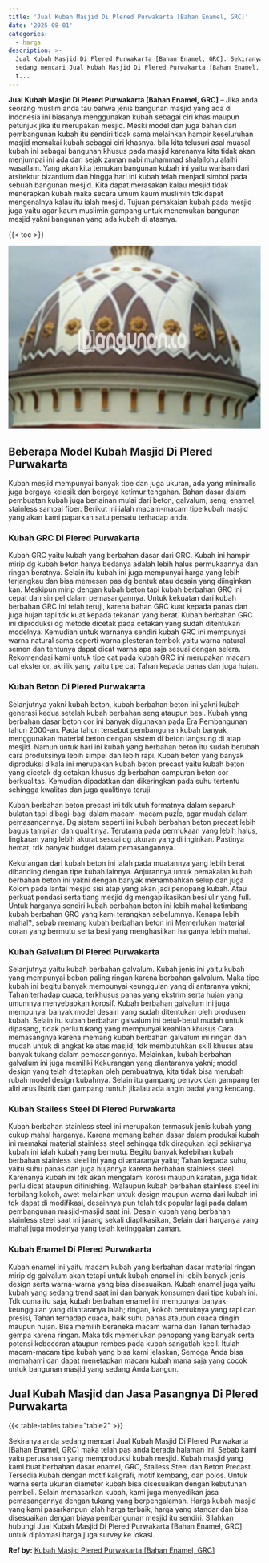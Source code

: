 ```yaml
---
title: 'Jual Kubah Masjid Di Plered Purwakarta [Bahan Enamel, GRC]'
date: '2025-08-01'
categories:
  - harga
description: >-
  Jual Kubah Masjid Di Plered Purwakarta [Bahan Enamel, GRC]. Sekiranya anda
  sedang mencari Jual Kubah Masjid Di Plered Purwakarta [Bahan Enamel, GRC] maka
  t...
---
```


**Jual Kubah Masjid Di Plered Purwakarta \[Bahan Enamel, GRC\]** – Jika anda seorang muslim anda tau bahwa jenis bangunan masjid yang ada di Indonesia ini biasanya menggunakan kubah sebagai ciri khas maupun petunjuk jika itu merupakan mesjid. Meski model dan juga bahan dari pembangunan kubah itu sendiri tidak sama melainkan hampir keseluruhan masjid memakai kubah sebagai ciri khasnya. bila kita telusuri asal muasal kubah ini sebagai bangunan khusus pada masjid karenanya kita tidak akan menjumpai ini ada dari sejak zaman nabi muhammad shalallohu alaihi wasallam. Yang akan kita temukan bangunan kubah ini yaitu warisan dari arsitektur bizantium dan hingga hari ini kubah telah menjadi simbol pada sebuah bangunan mesjid. Kita dapat merasakan kalau mesjid tidak menerapkan kubah maka secara umum kaum muslimin tdk dapat mengenalnya kalau itu ialah mesjid. Tujuan pemakaian kubah pada mesjid juga yaitu agar kaum muslimin gampang untuk menemukan bangunan mesjid yakni bangunan yang ada kubah di atasnya.

{{< toc >}}

![Jual Kubah Masjid Di Plered Purwakarta [Bahan Enamel, GRC]](/images/jual-kubah-masjid-41.png)

## Beberapa Model Kubah Masjid Di Plered Purwakarta

Kubah mesjid mempunyai banyak tipe dan juga ukuran, ada yang minimalis juga bergaya kelasik dan bergaya ketimur tengahan. Bahan dasar dalam pembuatan kubah juga berlainan mulai dari beton, galvalum, seng, enamel, stainless sampai fiber. Berikut ini ialah macam-macam tipe kubah masjid yang akan kami paparkan satu persatu terhadap anda.

### Kubah GRC Di Plered Purwakarta

Kubah GRC yaitu kubah yang berbahan dasar dari GRC. Kubah ini hampir mirip dg kubah beton hanya bedanya adalah lebih halus permukaannya dan ringan beratnya. Selain itu kubah ini juga mempunyai harga yang lebih terjangkau dan bisa memesan pas dg bentuk atau desain yang diinginkan kan. Meskipun mirip dengan kubah beton tapi kubah berbahan GRC ini cepat dan simpel dalam pemasangannya. Untuk kekuatan dari kubah berbahan GRC ini telah teruji, karena bahan GRC kuat kepada panas dan juga hujan tapi tdk kuat kepada tekanan yang berat. Kubah berbahan GRC ini diproduksi dg metode dicetak pada cetakan yang sudah ditentukan modelnya. Kemudian untuk warnanya sendiri kubah GRC ini mempunyai warna natural sama seperti warna plesteran tembok yaitu warna natural semen dan tentunya dapat dicat warna apa saja sesuai dengan selera. Rekomendasi kami untuk tipe cat pada kubah GRC ini merupakan macam cat eksterior, akrilik yang yaitu tipe cat Tahan kepada panas dan juga hujan.

### Kubah Beton Di Plered Purwakarta

Selanjutnya yakni kubah beton, kubah berbahan beton ini yakni kubah generasi kedua setelah kubah berbahan seng ataupun besi. Kubah yang berbahan dasar beton cor ini banyak digunakan pada Era Pembangunan tahun 2000-an. Pada tahun tersebut pembangunan kubah banyak menggunakan material beton dengan sistem di beton langsung di atap mesjid. Namun untuk hari ini kubah yang berbahan beton itu sudah berubah cara produksinya lebih simpel dan lebih rapi. Kubah beton yang banyak diproduksi dikala ini merupakan kubah beton precast yaitu kubah beton yang dicetak dg cetakan khusus dg berbahan campuran beton cor berkualitas. Kemudian dipadatkan dan dikeringkan pada suhu tertentu sehingga kwalitas dan juga qualitinya teruji.

Kubah berbahan beton precast ini tdk utuh formatnya dalam separuh bulatan tapi dibagi-bagi dalam macam-macam puzle, agar mudah dalam pemasangannya. Dg sistem seperti ini kubah berbahan beton precast lebih bagus tampilan dan qualitinya. Terutama pada permukaan yang lebih halus, lingkaran yang lebih akurat sesuai dg ukuran yang di inginkan. Pastinya hemat, tdk banyak budget dalam pemasangannya.

Kekurangan dari kubah beton ini ialah pada muatannya yang lebih berat dibanding dengan tipe kubah lainnya. Anjurannya untuk pemakaian kubah berbahan beton ini yakni dengan banyak menambahkan selup dan juga Kolom pada lantai mesjid sisi atap yang akan jadi penopang kubah. Atau perkuat pondasi serta tiang mesjid dg mengaplikasikan besi ulir yang full. Untuk harganya sendiri kubah berbahan beton ini lebih mahal ketimbang kubah berbahan GRC yang kami terangkan sebelumnya. Kenapa lebih mahal?, sebab memang kubah berbahan beton ini Memerlukan material coran yang bermutu serta besi yang menghasilkan harganya lebih mahal.

### Kubah Galvalum Di Plered Purwakarta

Selanjutnya yaitu kubah berbahan galvalum. Kubah jenis ini yaitu kubah yang mempunyai beban paling ringan karena berbahan galvalum. Maka tipe kubah ini begitu banyak mempunyai keunggulan yang di antaranya yakni; Tahan terhadap cuaca, terkhusus panas yang ekstrim serta hujan yang umumnya menyebabkan korosif. Kubah berbahan galvalum ini juga mempunyai banyak model desain yang sudah ditentukan oleh produsen kubah. Selain itu kubah berbahan galvalum ini betul-betul mudah untuk dipasang, tidak perlu tukang yang mempunyai keahlian khusus Cara memasangnya karena memang kubah berbahan galvalum ini ringan dan mudah untuk di angkat ke atas masjid, tdk membutuhkan skill khusus atau banyak tukang dalam pemasangannya. Melainkan, kubah berbahan galvalum ini juga memiliki Kekurangan yang diantaranya yakni; model design yang telah ditetapkan oleh pembuatnya, kita tidak bisa merubah rubah model design kubahnya. Selain itu gampang penyok dan gampang ter aliri arus listrik dan gampang runtuh jikalau ada angin badai yang kencang.

### Kubah Stailess Steel Di Plered Purwakarta

Kubah berbahan stainless steel ini merupakan termasuk jenis kubah yang cukup mahal harganya. Karena memang bahan dasar dalam produksi kubah ini memakai material stainless steel sehingga tdk diragukan lagi sekiranya kubah ini ialah kubah yang bermutu. Begitu banyak kelebihan kubah berbahan stainless steel ini yang di antaranya yaitu; Tahan kepada suhu, yaitu suhu panas dan juga hujannya karena berbahan stainless steel. Karenanya kubah ini tdk akan mengalami korosi maupun karatan, juga tidak perlu dicat ataupun difinishing. Walaupun kubah berbahan stainless steel ini terbilang kokoh, awet melainkan untuk design maupun warna dari kubah ini tdk dapat di modifikasi, desainnya pun telah tdk popular lagi pada dalam pembangunan masjid-masjid saat ini. Desain kubah yang berbahan stainless steel saat ini jarang sekali diaplikasikan, Selain dari harganya yang mahal juga modelnya yang telah ketinggalan zaman.

### Kubah Enamel Di Plered Purwakarta

Kubah enamel ini yaitu macam kubah yang berbahan dasar material ringan mirip dg galvalum akan tetapi untuk kubah enamel ini lebih banyak jenis design serta warna-warna yang bisa disesuaikan. Kubah enamel juga yaitu kubah yang sedang trend saat ini dan banyak konsumen dari tipe kubah ini. Tdk cuma itu saja, kubah berbahan enamel ini mempunyai banyak keunggulan yang diantaranya ialah; ringan, kokoh bentuknya yang rapi dan presisi, Tahan terhadap cuaca, baik suhu panas ataupun cuaca dingin maupun hujan. Bisa memilih beraneka macam warna dan Tahan terhadap gempa karena ringan. Maka tdk memerlukan penopang yang banyak serta potensi kebocoran ataupun rembes pada kubah sangatlah kecil. Itulah macam-macam tipe kubah yang bisa kami jelaskan, Semoga Anda bisa memahami dan dapat menetapkan macam kubah mana saja yang cocok untuk bangunan masjid yang sedang Anda bangun.

## Jual Kubah Masjid dan Jasa Pasangnya Di Plered Purwakarta

{{< table-tables table="table2" >}}

Sekiranya anda sedang mencari Jual Kubah Masjid Di Plered Purwakarta \[Bahan Enamel, GRC\] maka telah pas anda berada halaman ini. Sebab kami yaitu perusahaan yang memproduksi kubah mesjid. Kubah masjid yang kami buat berbahan dasar enamel, GRC, Stailess Steel dan Beton Precast. Tersedia Kubah dengan motif kaligrafi, motif kembang, dan polos. Untuk warna serta ukuran diameter kubah bisa disesuaikan dengan kebutuhan pembeli. Selain memasarkan kubah, kami juga menyedikan jasa pemasangannya dengan tukang yang berpengalaman. Harga kubah masjid yang kami pasarkanpun ialah harga terbaik, harga yang standar dan bisa disesuaikan dengan biaya pembangunan mesjid itu sendiri. Silahkan hubungi Jual Kubah Masjid Di Plered Purwakarta \[Bahan Enamel, GRC\] untuk diplomasi harga juga survey ke lokasi.

**Ref by:** [Kubah Masjid Plered Purwakarta [Bahan Enamel, GRC]](https://id.wikipedia.org/wiki/Kubah)
